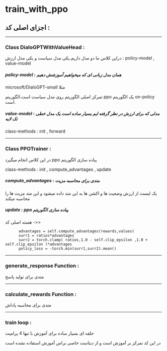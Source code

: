 
# train_with_ppo

## اجزای اصلی کد : 

---
### Class DialoGPTWithValueHead : 

دراین کلاس ما دو مدل داریم.یکی مدل سیاست و یکی مدل ارزش : policy-model , value-model

##### policy-model : همان مدل زبانی ای که میخواهیم آموزشش دهیم

 microsoft/DialoGPT-small مثلا


 تمرکز اصلی الگوریتم روی مدل سیاست است.الگوریتم ppo یک الگوریتم on-policy است.

##### value-model : مدلی که برای ارزش در نظر گرفته ایم بسیار ساده است یک مدل خطی تک لایه 

class-methods : init , forward

---
### Class PPOTrainer : 

در این کلاس انجام میگیرد ppo پیاده سازی الگوریتم 

class-methods : init , compute_advantages , update

##### compute_advantages : متدی برای محاسبه مزیت
یک لیست از ارزش وضعیت ها و اکشن ها به این متد داده میشود و این متد مزیت ها را محاسبه میکند

##### update :  ppo پیاده سازی الگوریتم 

 هسته اصلی کد ->>

          advantages = self.compute_advantages(rewards,values)
          surr1 = ratios*advantages
          surr2 = torch.clamp( ratios,1.0 - self.clip_epsilon ,1.0 + self.clip_epsilon )*advantages
          policy_loss = -torch.min(surr1,surr2).mean()


---
### generate_response Function : 
متدی برای تولید پاسخ

---
### calculate_rewards Function : 

متدی برای محاسبه پاداش

---
### train loop : 
حلقه ای بسیار ساده برای آموزش با تنها 4 پرامپت

در این کد تمرکز بر آموزش است و از دیتاست خاصی براس آموزش استفاده نشده است




